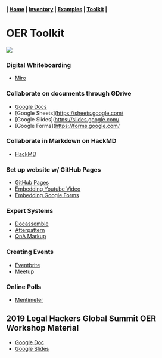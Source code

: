 **| [Home](https://legalhackers.github.io/OER-VirtualForum/) | [Inventory](https://legalhackers.github.io/OER-VirtualForum/Inventory.html) | [Examples](https://legalhackers.github.io/OER-VirtualForum/Examples.html) | [Toolkit](https://legalhackers.github.io/OER-VirtualForum/Toolkit.html) |**

# OER Toolkit

![](https://i.imgur.com/eWA88Yy.png)

### Digital Whiteboarding
* [Miro](https://miro.com/app/)

### Collaborate on documents through GDrive
* [Google Docs](https://docs.google.com/)
* [Google Sheets](https://sheets.google.com/
* [Google Slides](https://slides.google.com/
* [Google Forms](https://forms.google.com/

### Collaborate in Markdown on HackMD
* [HackMD](https://hackmd.io/)

### Set up website w/ GitHub Pages
* [GitHub Pages](https://guides.github.com/features/pages/)
* [Embedding Youtube Video](https://support.google.com/youtube/answer/171780?hl=en)
* [Embedding Google Forms](https://support.google.com/a/users/answer/9308623?hl=en)

### Expert Systems
* [Docassemble](https://docassemble.org/)
* [Afterpattern](https://afterpattern.com/)
* [QnA Markup](https://www.qnamarkup.org/)

### Creating Events
* [Eventbrite](https://www.eventbrite.com/)
* [Meetup](https://www.meetup.com/)

### Online Polls
* [Mentimeter](https://www.mentimeter.com/)

## 2019 Legal Hackers Global Summit OER Workshop Material

* [Google Doc](https://docs.google.com/document/d/1hMrXoJJBpVD_UxOPrMVWGgpSwfEHZ8tHM8DBDe74dAg/edit)
* [Google Slides](https://docs.google.com/presentation/d/1iMzQm1ijsa3XWWa3gsEaqb0LP1walRJDvltX5QI4QUc/edit#slide=id.p)

